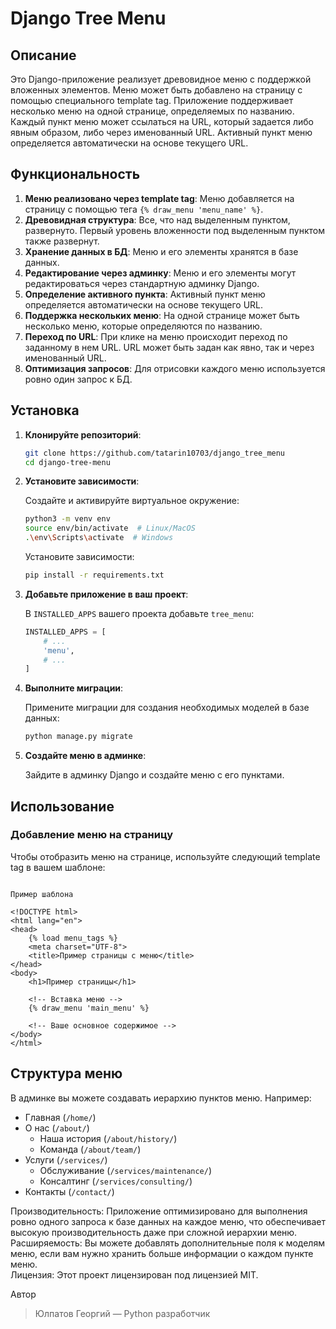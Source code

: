 # Django Tree Menu

## Описание

Это Django-приложение реализует древовидное меню с поддержкой вложенных элементов. Меню может быть добавлено на страницу с помощью специального template tag. Приложение поддерживает несколько меню на одной странице, определяемых по названию. Каждый пункт меню может ссылаться на URL, который задается либо явным образом, либо через именованный URL. Активный пункт меню определяется автоматически на основе текущего URL.

## Функциональность

1. **Меню реализовано через template tag**: Меню добавляется на страницу с помощью тега `{% draw_menu 'menu_name' %}`.
2. **Древовидная структура**: Все, что над выделенным пунктом, развернуто. Первый уровень вложенности под выделенным пунктом также развернут.
3. **Хранение данных в БД**: Меню и его элементы хранятся в базе данных.
4. **Редактирование через админку**: Меню и его элементы могут редактироваться через стандартную админку Django.
5. **Определение активного пункта**: Активный пункт меню определяется автоматически на основе текущего URL.
6. **Поддержка нескольких меню**: На одной странице может быть несколько меню, которые определяются по названию.
7. **Переход по URL**: При клике на меню происходит переход по заданному в нем URL. URL может быть задан как явно, так и через именованный URL.
8. **Оптимизация запросов**: Для отрисовки каждого меню используется ровно один запрос к БД.

## Установка

1. **Клонируйте репозиторий**:

    ```bash
    git clone https://github.com/tatarin10703/django_tree_menu
    cd django-tree-menu
    ```

2. **Установите зависимости**:

    Создайте и активируйте виртуальное окружение:

    ```bash
    python3 -m venv env
    source env/bin/activate  # Linux/MacOS
    .\env\Scripts\activate  # Windows
    ```

    Установите зависимости:

    ```bash
    pip install -r requirements.txt
    ```

3. **Добавьте приложение в ваш проект**:

    В `INSTALLED_APPS` вашего проекта добавьте `tree_menu`:

    ```python
    INSTALLED_APPS = [
        # ...
        'menu',
        # ...
    ]
    ```

4. **Выполните миграции**:

    Примените миграции для создания необходимых моделей в базе данных:

    ```bash
    python manage.py migrate
    ```

5. **Создайте меню в админке**:

    Зайдите в админку Django и создайте меню с его пунктами.

## Использование

### Добавление меню на страницу

Чтобы отобразить меню на странице, используйте следующий template tag в вашем шаблоне:

```django

Пример шаблона

<!DOCTYPE html>
<html lang="en">
<head>
    {% load menu_tags %}
    <meta charset="UTF-8">
    <title>Пример страницы с меню</title>
</head>
<body>
    <h1>Пример страницы</h1>
    
    <!-- Вставка меню -->
    {% draw_menu 'main_menu' %}

    <!-- Ваше основное содержимое -->
</body>
</html>

```
##  Структура меню
В админке вы можете создавать иерархию пунктов меню. Например:

- Главная (`/home/`)
- О нас (`/about/`)
  - Наша история (`/about/history/`)
  - Команда (`/about/team/`)
- Услуги (`/services/`)
  - Обслуживание (`/services/maintenance/`)
  - Консалтинг (`/services/consulting/`)
- Контакты (`/contact/`)


Производительность: Приложение оптимизировано для выполнения ровно одного запроса к базе данных на каждое меню, что обеспечивает высокую производительность даже при сложной иерархии меню.   
Расширяемость: Вы можете добавлять дополнительные поля к моделям меню, если вам нужно хранить больше информации о каждом пункте меню.   
Лицензия:
Этот проект лицензирован под лицензией MIT.

Автор
>Юлпатов Георгий — Python разработчик
